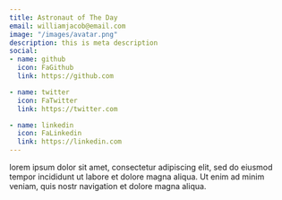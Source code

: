 ```yaml
---
title: Astronaut of The Day
email: williamjacob@email.com
image: "/images/avatar.png"
description: this is meta description
social:
- name: github
  icon: FaGithub
  link: https://github.com

- name: twitter
  icon: FaTwitter
  link: https://twitter.com

- name: linkedin
  icon: FaLinkedin
  link: https://linkedin.com
---
```


lorem ipsum dolor sit amet, consectetur adipiscing elit, sed do eiusmod tempor incididunt ut labore et dolore magna aliqua. Ut enim ad minim veniam, quis nostr navigation et dolore magna aliqua.
